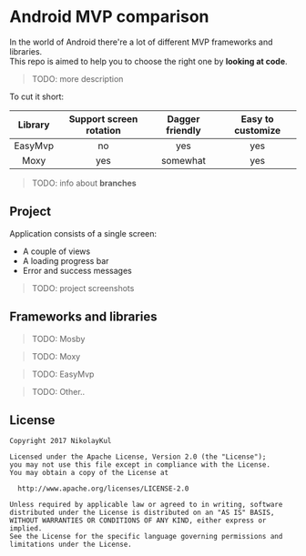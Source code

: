 # Android MVP comparison

In the world of Android there're a lot of different MVP frameworks and libraries.<br/>
This repo is aimed to help you to choose the right one by __looking at code__.<br/>

>TODO: more description

To cut it short:

| Library | Support screen rotation | Dagger friendly | Easy to customize |
| :-----: | :---------------------: | :-------------: | :---------------: |
| EasyMvp | no                      | yes             | yes               |
| Moxy    | yes                     | somewhat        | yes               |

>TODO: info about **branches**

## Project

Application consists of a single screen:
- A couple of views
- A loading progress bar
- Error and success messages

>TODO: project screenshots

## Frameworks and libraries

>TODO: Mosby

>TODO: Moxy

>TODO: EasyMvp

>TODO: Other..

## License

	Copyright 2017 NikolayKul

	Licensed under the Apache License, Version 2.0 (the "License");
	you may not use this file except in compliance with the License.
	You may obtain a copy of the License at

	  http://www.apache.org/licenses/LICENSE-2.0

	Unless required by applicable law or agreed to in writing, software
	distributed under the License is distributed on an "AS IS" BASIS,
	WITHOUT WARRANTIES OR CONDITIONS OF ANY KIND, either express or implied.
	See the License for the specific language governing permissions and
	limitations under the License.
